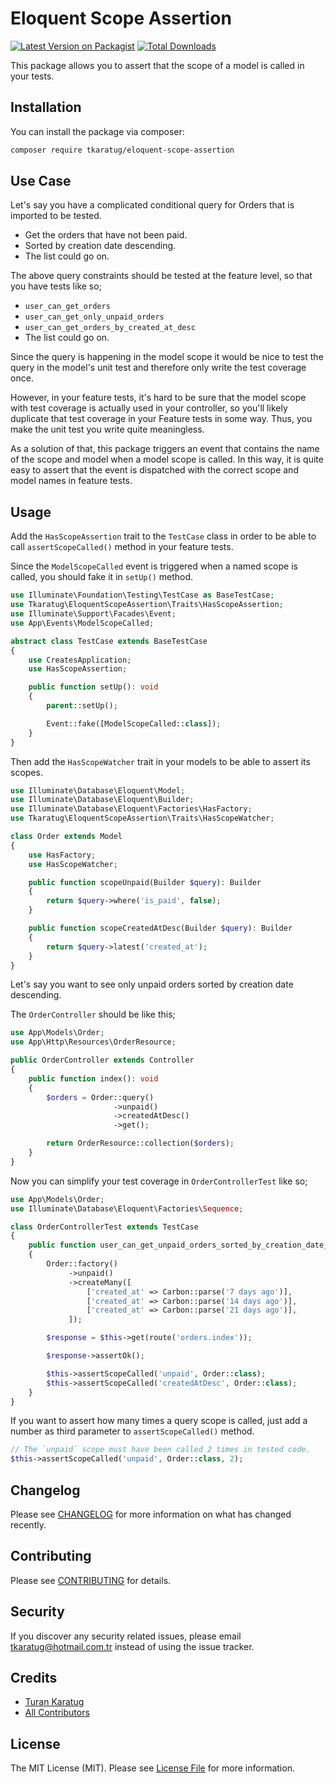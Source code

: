 # Eloquent Scope Assertion

[![Latest Version on Packagist](https://img.shields.io/packagist/v/tkaratug/eloquent-scope-assertion.svg?style=flat-square)](https://packagist.org/packages/tkaratug/eloquent-scope-assertion)
[![Total Downloads](https://img.shields.io/packagist/dt/tkaratug/eloquent-scope-assertion.svg?style=flat-square)](https://packagist.org/packages/tkaratug/eloquent-scope-assertion)

This package allows you to assert that the scope of a model is called in your tests.

## Installation

You can install the package via composer:

```bash
composer require tkaratug/eloquent-scope-assertion
```

## Use Case

Let's say you have a complicated conditional query for Orders that is imported to be tested.

- Get the orders that have not been paid.
- Sorted by creation date descending.
- The list could go on.

The above query constraints should be tested at the feature level, so that you have tests like so;
- `user_can_get_orders`
- `user_can_get_only_unpaid_orders`
- `user_can_get_orders_by_created_at_desc`
- The list could go on.

Since the query is happening in the model scope it would be nice to test the query in the model's unit test and therefore only write the test coverage once.

However, in your feature tests, it's hard to be sure that the model scope with test coverage is actually used in your controller, so you'll likely duplicate that test coverage in your Feature tests in some way. Thus, you make the unit test you write quite meaningless.

As a solution of that, this package triggers an event that contains the name of the scope and model when a model scope is called. In this way, it is quite easy to assert that the event is dispatched with the correct scope and model names in feature tests.

## Usage
Add the `HasScopeAssertion` trait to the `TestCase` class in order to be able to call `assertScopeCalled()` method in your feature tests.

Since the `ModelScopeCalled` event is triggered when a named scope is called, you should fake it in `setUp()` method.

```php
use Illuminate\Foundation\Testing\TestCase as BaseTestCase;
use Tkaratug\EloquentScopeAssertion\Traits\HasScopeAssertion;
use Illuminate\Support\Facades\Event;
use App\Events\ModelScopeCalled;

abstract class TestCase extends BaseTestCase
{
    use CreatesApplication;
    use HasScopeAssertion;

    public function setUp(): void
    {
        parent::setUp();

        Event::fake([ModelScopeCalled::class]);
    }
}
```

Then add the `HasScopeWatcher` trait in your models to be able to assert its scopes.

```php
use Illuminate\Database\Eloquent\Model;
use Illuminate\Database\Eloquent\Builder;
use Illuminate\Database\Eloquent\Factories\HasFactory;
use Tkaratug\EloquentScopeAssertion\Traits\HasScopeWatcher;

class Order extends Model
{
    use HasFactory;
    use HasScopeWatcher;

    public function scopeUnpaid(Builder $query): Builder
    {
        return $query->where('is_paid', false);
    }

    public function scopeCreatedAtDesc(Builder $query): Builder
    {
        return $query->latest('created_at');
    }
}
```

Let's say you want to see only unpaid orders sorted by creation date descending.

The `OrderController` should be like this;
```php
use App\Models\Order;
use App\Http\Resources\OrderResource;

public OrderController extends Controller
{
    public function index(): void
    {
        $orders = Order::query()
                       ->unpaid()
                       ->createdAtDesc()
                       ->get();

        return OrderResource::collection($orders);
    }
}
```

Now you can simplify your test coverage in `OrderControllerTest` like so;

```php
use App\Models\Order;
use Illuminate\Database\Eloquent\Factories\Sequence;

class OrderControllerTest extends TestCase
{
    public function user_can_get_unpaid_orders_sorted_by_creation_date_descenting(): void
    {
        Order::factory()
             ->unpaid()
             ->createMany([
                 ['created_at' => Carbon::parse('7 days ago')],
                 ['created_at' => Carbon::parse('14 days ago')],
                 ['created_at' => Carbon::parse('21 days ago')],
             ]);

        $response = $this->get(route('orders.index'));

        $response->assertOk();

        $this->assertScopeCalled('unpaid', Order::class);
        $this->assertScopeCalled('createdAtDesc', Order::class);
    }
}
```

If you want to assert how many times a query scope is called, just add a number as third parameter to `assertScopeCalled()` method.

```php
// The `unpaid` scope must have been called 2 times in tested code.
$this->assertScopeCalled('unpaid', Order::class, 2);
```

## Changelog

Please see [CHANGELOG](CHANGELOG.md) for more information on what has changed recently.

## Contributing

Please see [CONTRIBUTING](CONTRIBUTING.md) for details.

## Security


If you discover any security related issues, please email tkaratug@hotmail.com.tr instead of using the issue tracker.

## Credits

-   [Turan Karatug](https://github.com/tkaratug)
-   [All Contributors](../../contributors)

## License

The MIT License (MIT). Please see [License File](LICENSE.md) for more information.
